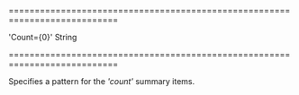 <!--**
/*-------------------------------------------
    Auto-generated file. Do not modify.
-------------------------------------------

**-->
===========================================================================
<!--default-->'Count={0}'<!--/default-->
<!--type-->String<!--/type-->
===========================================================================

<!--shortDescription-->
Specifies a pattern for the *'count'* summary items.
<!--/shortDescription-->

<!--fullDescription-->

<!--/fullDescription-->